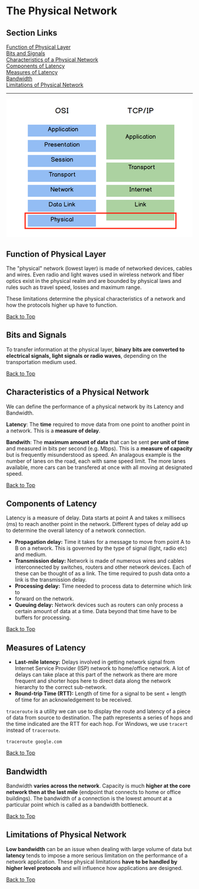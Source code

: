# The Physical Network
## Section Links

[Function of Physical Layer](#function-of-physical-layer)\
[Bits and Signals](#bits-and-signals)\
[Characteristics of a Physical Network](#characteristics-of-a-physical-network)\
[Components of Latency](#components-of-latency)\
[Measures of Latency](#measures-of-latency)\
[Bandwidth](#bandwidth)\
[Limitations of Physical Network](#limitations-of-physical-network)

---

![Physical Layer](images/08_physical_layer.png)

## Function of Physical Layer
The "physical" network (lowest layer) is made of networked devices, cables
and wires. Even radio and light waves used in wireless network and fiber optics
exist in the physical realm and are bounded by physical laws and rules such
as travel speed, losses and maximum range. 

These limitations determine the physical characteristics of a network and
how the protocols higher up have to function.

[Back to Top](#section-links)


## Bits and Signals
To transfer information at the physical layer, **binary bits are converted
to electrical signals, light signals or radio waves**, depending on the
transportation medium used.

[Back to Top](#section-links)


## Characteristics of a Physical Network
We can define the performance of a physical network by its Latency and Bandwidth.

**Latency**: The **time** required to move data from one point to another point
             in a network. This is a **measure of delay**.
             
**Bandwith**: The **maximum amount of data** that can be sent **per unit of time** 
              and measured in bits per second (e.g. Mbps). This is a **measure 
              of capacity** but is frequently misunderstood as speed. An analagous
              example is the number of lanes on the road, each with same speed
              limit. The more lanes available, more cars can be transfered at
              once with all moving at designated speed.

[Back to Top](#section-links)


## Components of Latency
Latency is a measure of delay. Data starts at point A and takes x millisecs (ms)
to reach another point in the network. Different types of delay add up to
determine the overall latency of a network connection.

- **Propagation delay:** Time it takes for a message to move from point A to B 
  on a network. This is governed by the type of signal (light, radio etc) and 
  medium.
- **Transmission delay:** Network is made of numerous wires and cables
  interconnected by switches, routers and other network devices. Each of these
  can be thought of as a link. The time required to push data onto a link is 
  the transmission delay.
- **Processing delay:** Time needed to process data to determine which link to 
- forward on the network.
- **Queuing delay:** Network devices such as routers can only process a certain
  amount of data at a time. Data beyond that time have to be buffers for 
  processing.

[Back to Top](#section-links)


## Measures of Latency
- **Last-mile latency:** Delays involved in getting network signal from Internet
  Service Provider (ISP) network to home/office network. A lot of delays can
  take place at this part of the network as there are more frequent and shorter
  hops here to direct data along the network hierarchy to the correct
  sub-network.
- **Round-trip Time (RTT):** Length of time for a signal to be sent + length of
  time for an acknowledgement to be received.

`traceroute` is a utility we can use to display the route and latency of a piece
of data from source to destination. The path represents a series of hops and 
the time indicated are the RTT for each hop. For Windows, we use `tracert`
instead of `traceroute`.
```terminal
traceroute google.com
```

[Back to Top](#section-links)


## Bandwidth
Bandwidth **varies across the network**. Capacity is much **higher at the core
network then at the last mile** (endpoint that connects to home or office
buildings). The bandwidth of a connection is the lowest amount at a particular
point which is called as a bandwidth bottleneck. 

[Back to Top](#section-links)


## Limitations of Physical Network
**Low bandwidth** can be an issue when dealing with large volume of data but
**latency** tends to impose a more serious limitation on the performance of a
network application. These physical limitations **have to be handled by higher
level protocols** and will influence how applications are designed.

[Back to Top](#section-links)
